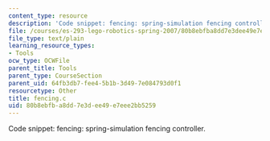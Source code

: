 ```yaml
---
content_type: resource
description: 'Code snippet: fencing: spring-simulation fencing controller.'
file: /courses/es-293-lego-robotics-spring-2007/80b8ebfba8dd7e3dee49e7eee2bb5259_fencing.c
file_type: text/plain
learning_resource_types:
- Tools
ocw_type: OCWFile
parent_title: Tools
parent_type: CourseSection
parent_uid: 64fb3db7-fee4-5b1b-3d49-7e084793d0f1
resourcetype: Other
title: fencing.c
uid: 80b8ebfb-a8dd-7e3d-ee49-e7eee2bb5259
---
```

Code snippet: fencing: spring-simulation fencing controller.